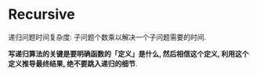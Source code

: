 # Recursive

递归问题时间复杂度: 子问题个数乘以解决一个子问题需要的时间.

**写递归算法的关键是要明确函数的「定义」是什么, 然后相信这个定义, 利用这个定义推导最终结果, 绝不要跳入递归的细节**.

###  